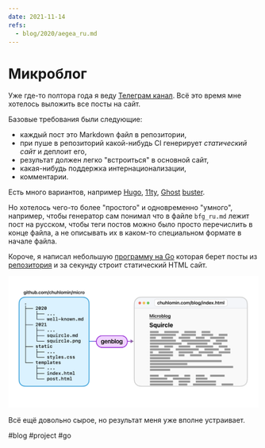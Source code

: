 ```yaml
---
date: 2021-11-14
refs:
  - blog/2020/aegea_ru.md
---
```


# Микроблог

Уже где-то полтора года я веду [Телеграм канал](https://t.me/chuhlomin_channel).
Всё это время мне хотелось выложить все посты на сайт.

Базовые требования были следующие:

* каждый пост это Markdown файл в репозитории,
* при пуше в репозиторий какой-нибудь CI генерирует _статический сайт_ и деплоит его,
* результат должен легко "встроиться" в основной сайт,
* какая-нибудь поддержка интернационализации,
* комментарии.

Есть много вариантов, например [Hugo](https://gohugo.io),
[11ty](https://www.11ty.dev), [Ghost](http://ghost.org)
[buster](https://github.com/axitkhurana/buster).

Но хотелось чего-то более "простого" и одновременно "умного",
например, чтобы генератор сам понимал что в файле `bfg_ru.md` лежит пост на русском,
чтобы теги постов можно было просто перечислить в конце файла,
а не описывать их в каком-то специальном формате в начале файла.

Короче, я написал небольшую [программу на Go](https://github.com/chuhlomin/genblog)
которая берет посты из [репозитория](https://github.com/chuhlomin/micro)
и за секунду строит статический HTML сайт.

![genblog](microblog.png "genblog")

Всё ещё довольно сырое, но результат меня уже вполне устраивает.

#blog #project #go
